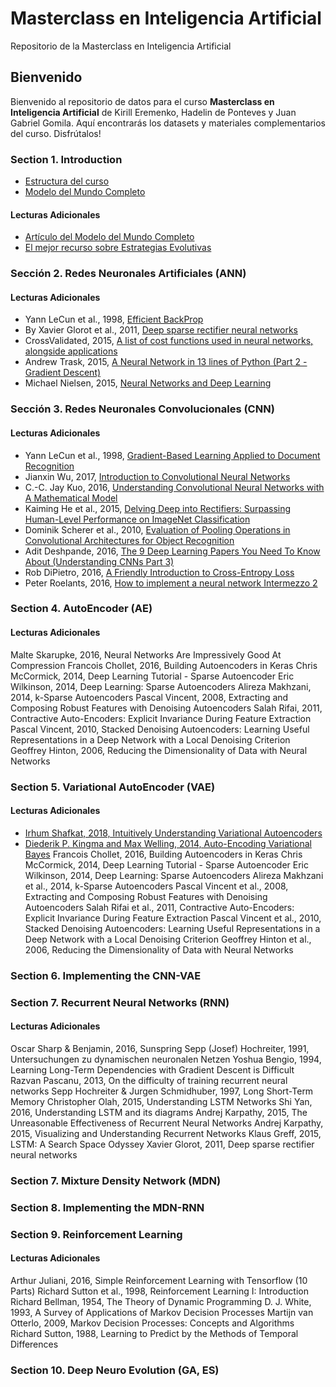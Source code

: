 # Masterclass en Inteligencia Artificial
Repositorio de la Masterclass en Inteligencia Artificial


## Bienvenido

Bienvenido al repositorio de datos para el curso **Masterclass en Inteligencia Artificial** de Kirill Eremenko, Hadelin de Ponteves y Juan Gabriel Gomila. Aquí encontrarás los datasets y materiales complementarios del curso. Disfrútalos!

### Section 1. Introduction

* [Estructura del curso](https://github.com/joanby/ai-masterclass/blob/master/Recursos%20Adicionales/Estructura%20del%20Curso.pdf)
* [Modelo del Mundo Completo](https://github.com/joanby/ai-masterclass/blob/master/Recursos%20Adicionales/World%20Model.pdf)

#### Lecturas Adicionales

* [Artículo del Modelo del Mundo Completo](https://worldmodels.github.io)
* [El mejor recurso sobre Estrategias Evolutivas](https://blog.otoro.net/2017/10/29/visual-evolution-strategies/)

### Sección 2. Redes Neuronales Artificiales (ANN)

#### Lecturas Adicionales

* Yann LeCun et al., 1998, [Efficient BackProp](http://yann.lecun.com/exdb/publis/pdf/lecun-98b.pdf)
* By Xavier Glorot et al., 2011, [Deep sparse rectifier neural networks](http://jmlr.org/proceedings/papers/v15/glorot11a/glorot11a.pdf)
* CrossValidated, 2015, [A list of cost functions used in neural networks, alongside applications](http://stats.stackexchange.com/questions/154879/a-list-of-cost-functions-used-in-neural-networks-alongside-applications)
* Andrew Trask, 2015, [A Neural Network in 13 lines of Python (Part 2 - Gradient Descent)](https://iamtrask.github.io/2015/07/27/python-network-part2/)
* Michael Nielsen, 2015, [Neural Networks and Deep Learning](http://neuralnetworksanddeeplearning.com/chap2.html)

### Sección 3. Redes Neuronales Convolucionales (CNN)

#### Lecturas Adicionales

* Yann LeCun et al., 1998, [Gradient-Based Learning Applied to Document Recognition](http://yann.lecun.com/exdb/publis/pdf/lecun-01a.pdf)
* Jianxin Wu, 2017, [Introduction to Convolutional Neural Networks](http://cs.nju.edu.cn/wujx/paper/CNN.pdf)
* C.-C. Jay Kuo, 2016, [Understanding Convolutional Neural Networks with A Mathematical Model](https://arxiv.org/pdf/1609.04112.pdf)
* Kaiming He et al., 2015, [Delving Deep into Rectifiers: Surpassing Human-Level Performance on ImageNet Classification](https://arxiv.org/pdf/1502.01852.pdf)
* Dominik Scherer et al., 2010, [Evaluation of Pooling Operations in Convolutional Architectures for Object Recognition](http://ais.uni-bonn.de/papers/icann2010_maxpool.pdf)
* Adit Deshpande, 2016, [The 9 Deep Learning Papers You Need To Know About (Understanding CNNs Part 3)](https://adeshpande3.github.io/adeshpande3.github.io/The-9-Deep-Learning-Papers-You-Need-To-Know-About.html)
* Rob DiPietro, 2016, [A Friendly Introduction to Cross-Entropy Loss](https://rdipietro.github.io/friendly-intro-to-cross-entropy-loss/)
* Peter Roelants, 2016, [How to implement a neural network Intermezzo 2](http://peterroelants.github.io/posts/neural_network_implementation_intermezzo02/)

### Section 4. AutoEncoder (AE)

#### Lecturas Adicionales
Malte Skarupke, 2016, Neural Networks Are Impressively Good At Compression
Francois Chollet, 2016, Building Autoencoders in Keras
Chris McCormick, 2014, Deep Learning Tutorial - Sparse Autoencoder
Eric Wilkinson, 2014, Deep Learning: Sparse Autoencoders
Alireza Makhzani, 2014, k-Sparse Autoencoders
Pascal Vincent, 2008, Extracting and Composing Robust Features with Denoising Autoencoders
Salah Rifai, 2011, Contractive Auto-Encoders: Explicit Invariance During Feature Extraction
Pascal Vincent, 2010, Stacked Denoising Autoencoders: Learning Useful Representations in a Deep Network with a Local Denoising Criterion
Geoffrey Hinton, 2006, Reducing the Dimensionality of Data with Neural Networks

### Section 5. Variational AutoEncoder (VAE)

#### Lecturas Adicionales

* [Irhum Shafkat, 2018, Intuitively Understanding Variational Autoencoders](https://towardsdatascience.com/intuitively-understanding-variational-autoencoders-1bfe67eb5daf)
* [Diederik P. Kingma and Max Welling, 2014, Auto-Encoding Variational Bayes](https://arxiv.org/pdf/1312.6114.pdf)
Francois Chollet, 2016, Building Autoencoders in Keras
Chris McCormick, 2014, Deep Learning Tutorial - Sparse Autoencoder
Eric Wilkinson, 2014, Deep Learning: Sparse Autoencoders
Alireza Makhzani et al., 2014, k-Sparse Autoencoders
Pascal Vincent et al., 2008, Extracting and Composing Robust Features with Denoising Autoencoders
Salah Rifai et al., 2011, Contractive Auto-Encoders: Explicit Invariance During Feature Extraction
Pascal Vincent et al., 2010, Stacked Denoising Autoencoders: Learning Useful Representations in a Deep Network with a Local Denoising Criterion
Geoffrey Hinton et al., 2006, Reducing the Dimensionality of Data with Neural Networks

### Section 6. Implementing the CNN-VAE

### Section 7. Recurrent Neural Networks (RNN)

#### Lecturas Adicionales
Oscar Sharp & Benjamin, 2016, Sunspring
Sepp (Josef) Hochreiter, 1991, Untersuchungen zu dynamischen neuronalen Netzen
Yoshua Bengio, 1994, Learning Long-Term Dependencies with Gradient Descent is Difficult
Razvan Pascanu, 2013, On the difficulty of training recurrent neural networks
Sepp Hochreiter & Jurgen Schmidhuber, 1997, Long Short-Term Memory
Christopher Olah, 2015, Understanding LSTM Networks
Shi Yan, 2016, Understanding LSTM and its diagrams
Andrej Karpathy, 2015, The Unreasonable Effectiveness of Recurrent Neural Networks
Andrej Karpathy, 2015, Visualizing and Understanding Recurrent Networks
Klaus Greff, 2015, LSTM: A Search Space Odyssey
Xavier Glorot, 2011, Deep sparse rectifier neural networks

### Section 7. Mixture Density Network (MDN)

### Section 8. Implementing the MDN-RNN

### Section 9. Reinforcement Learning

#### Lecturas Adicionales
Arthur Juliani, 2016, Simple Reinforcement Learning with Tensorflow (10 Parts)
Richard Sutton et al., 1998, Reinforcement Learning I: Introduction
Richard Bellman, 1954, The Theory of Dynamic Programming
D. J. White, 1993, A Survey of Applications of Markov Decision Processes
Martijn van Otterlo, 2009, Markov Decision Processes: Concepts and Algorithms
Richard Sutton, 1988, Learning to Predict by the Methods of Temporal Differences

### Section 10. Deep Neuro Evolution (GA, ES)
